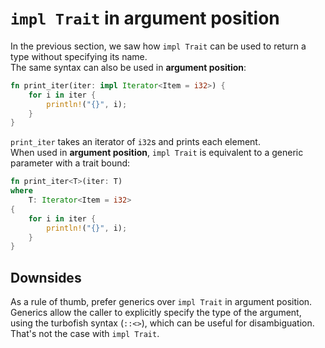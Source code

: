 # `impl Trait` in argument position

In the previous section, we saw how `impl Trait` can be used to return a type without specifying its name.\
The same syntax can also be used in **argument position**:

```rust
fn print_iter(iter: impl Iterator<Item = i32>) {
    for i in iter {
        println!("{}", i);
    }
}
```

`print_iter` takes an iterator of `i32`s and prints each element.\
When used in **argument position**, `impl Trait` is equivalent to a generic parameter with a trait bound:

```rust
fn print_iter<T>(iter: T) 
where
    T: Iterator<Item = i32>
{
    for i in iter {
        println!("{}", i);
    }
}
```

## Downsides

As a rule of thumb, prefer generics over `impl Trait` in argument position.\
Generics allow the caller to explicitly specify the type of the argument, using the turbofish syntax (`::<>`),
which can be useful for disambiguation. That's not the case with `impl Trait`.
